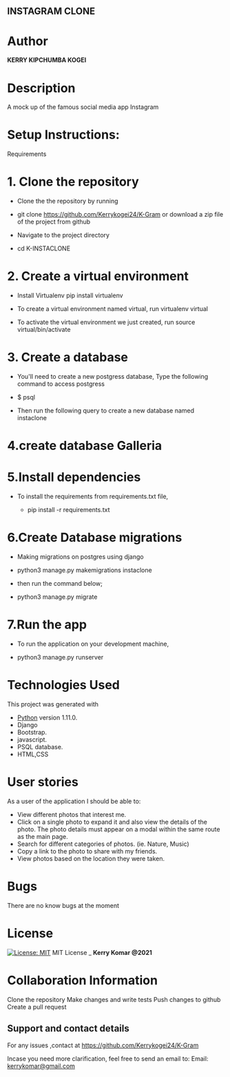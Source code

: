 ## INSTAGRAM CLONE
# Author
**KERRY KIPCHUMBA KOGEI**

# Description
A mock up of the famous social media app Instagram 

# Setup Instructions:
Requirements
# 1. Clone the repository
* Clone the the repository by running

* git clone https://github.com/Kerrykogei24/K-Gram
or download a zip file of the project from github

* Navigate to the project directory

* cd K-INSTACLONE
# 2. Create a virtual environment
* Install Virtualenv
 pip install virtualenv
 
* To create a virtual environment named virtual, run
virtualenv virtual

* To activate the virtual environment we just created, run
source virtual/bin/activate

# 3. Create a database
* You'll need to create a new postgress database, Type the following command to access postgress

 * $ psql
  * Then run the following query to create a new database named instaclone

# 4.create database Galleria
# 5.Install dependencies
* To install the requirements from requirements.txt file,

  * pip install -r requirements.txt
# 6.Create Database migrations
* Making migrations on postgres using django

* python3 manage.py makemigrations instaclone
* then run the command below;

* python3 manage.py migrate
# 7.Run the app
* To run the application on your development machine,

* python3 manage.py runserver


# Technologies Used
This project was generated with
  * [Python](https://www.python.org/) version 1.11.0.
  * Django
  * Bootstrap.
  * javascript.
  * PSQL database.
  * HTML,CSS
# User stories
As a user of the application I should be able to:

*  View different photos that interest me.
 * Click on a single photo to expand it and also view the details of the photo. The photo details must appear on a modal within the same route as the main page.
* Search for different categories of photos. (ie. Nature, Music)
* Copy a link to the photo to share with my friends.
* View photos based on the location they were taken.
# Bugs
There are no know bugs at the moment


# License
[![License: MIT](https://img.shields.io/badge/License-MIT-yellow.svg)](https://opensource.org/licenses/MIT)
MIT License
\_ **Kerry Komar @2021**


# Collaboration Information
Clone the repository
Make changes and write tests
Push changes to github
Create a pull request
## Support and contact details
 For any issues ,contact at https://github.com/Kerrykogei24/K-Gram <br>

  Incase you need more clarification, feel free to send an email to: 
Email: kerrykomar@gmail.com

